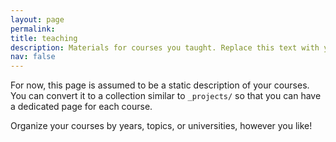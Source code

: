 ```yaml
---
layout: page
permalink:
title: teaching
description: Materials for courses you taught. Replace this text with your description.
nav: false 
---
```


For now, this page is assumed to be a static description of your courses. You can convert it to a collection similar to `_projects/` so that you can have a dedicated page for each course.

Organize your courses by years, topics, or universities, however you like!
